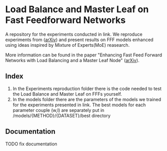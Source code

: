 # Load Balance and Master Leaf on Fast Feedforward Networks
A repository for the experiments conducted in link.
We reproduce experiments from ([arXiv](https://arxiv.org/abs/2308.14711)) and present results on FFF models enhanced using ideas inspired by Mixture of Experts(MoE) reasearch.

More information can be found in the paper "Enhancing Fast Feed Forward Networks with Load Balancing and a Master Leaf Node" ([arXiv](https://arxiv.org/abs/2405.16836)).

## Index
1. In the Experiments reproduction folder there is the code needed to test the Load Balance and Master Leaf on FFFs yourself.
2. In the models folder there are the parameters of the models we trained for the experiments presented in link. 
The best models for each parameter couple (w,l) are separately put in /models/{METHOD}/{DATASET}/best directory


## Documentation
TODO fix documentation
